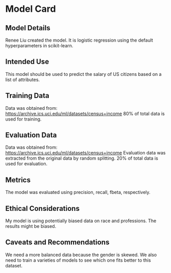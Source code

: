 # Model Card


## Model Details
Renee Liu created the model. It is logistic regression using the default hyperparameters in scikit-learn.

## Intended Use
This model should be used to predict the salary of US citizens based on a list of attributes.

## Training Data
Data was obtained from: https://archive.ics.uci.edu/ml/datasets/census+income
80% of total data is used for training.

## Evaluation Data
Data was obtained from: https://archive.ics.uci.edu/ml/datasets/census+income
Evaluation data was extracted from the original data by random splitting. 
20% of total data is used for evaluation.

## Metrics
The model was evaluated using precision, recall, fbeta, respectively.

## Ethical Considerations
My model is using potentially biased data on race and professions. The results might be biased.

## Caveats and Recommendations
We need a more balanced data because the gender is skewed.
We also need to train a varieties of models to see which one fits better to this dataset.
